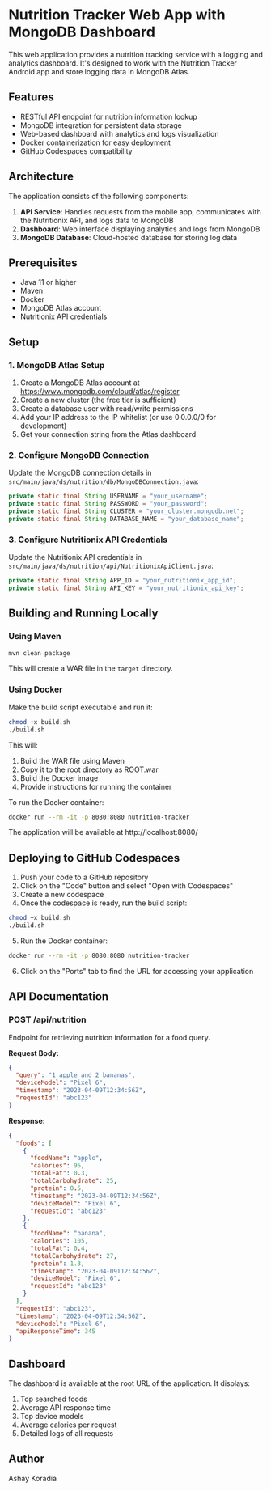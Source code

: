 # Nutrition Tracker Web App with MongoDB Dashboard

This web application provides a nutrition tracking service with a logging and analytics dashboard. It's designed to work with the Nutrition Tracker Android app and store logging data in MongoDB Atlas.

## Features

- RESTful API endpoint for nutrition information lookup
- MongoDB integration for persistent data storage
- Web-based dashboard with analytics and logs visualization
- Docker containerization for easy deployment
- GitHub Codespaces compatibility

## Architecture

The application consists of the following components:

1. **API Service**: Handles requests from the mobile app, communicates with the Nutritionix API, and logs data to MongoDB
2. **Dashboard**: Web interface displaying analytics and logs from MongoDB
3. **MongoDB Database**: Cloud-hosted database for storing log data

## Prerequisites

- Java 11 or higher
- Maven
- Docker
- MongoDB Atlas account
- Nutritionix API credentials

## Setup

### 1. MongoDB Atlas Setup

1. Create a MongoDB Atlas account at https://www.mongodb.com/cloud/atlas/register
2. Create a new cluster (the free tier is sufficient)
3. Create a database user with read/write permissions
4. Add your IP address to the IP whitelist (or use 0.0.0.0/0 for development)
5. Get your connection string from the Atlas dashboard

### 2. Configure MongoDB Connection

Update the MongoDB connection details in `src/main/java/ds/nutrition/db/MongoDBConnection.java`:

```java
private static final String USERNAME = "your_username";
private static final String PASSWORD = "your_password";
private static final String CLUSTER = "your_cluster.mongodb.net";
private static final String DATABASE_NAME = "your_database_name";
```

### 3. Configure Nutritionix API Credentials

Update the Nutritionix API credentials in `src/main/java/ds/nutrition/api/NutritionixApiClient.java`:

```java
private static final String APP_ID = "your_nutritionix_app_id";
private static final String API_KEY = "your_nutritionix_api_key";
```

## Building and Running Locally

### Using Maven

```bash
mvn clean package
```

This will create a WAR file in the `target` directory.

### Using Docker

Make the build script executable and run it:

```bash
chmod +x build.sh
./build.sh
```

This will:
1. Build the WAR file using Maven
2. Copy it to the root directory as ROOT.war
3. Build the Docker image
4. Provide instructions for running the container

To run the Docker container:

```bash
docker run --rm -it -p 8080:8080 nutrition-tracker
```

The application will be available at http://localhost:8080/

## Deploying to GitHub Codespaces

1. Push your code to a GitHub repository
2. Click on the "Code" button and select "Open with Codespaces"
3. Create a new codespace
4. Once the codespace is ready, run the build script:

```bash
chmod +x build.sh
./build.sh
```

5. Run the Docker container:

```bash
docker run --rm -it -p 8080:8080 nutrition-tracker
```

6. Click on the "Ports" tab to find the URL for accessing your application

## API Documentation

### POST /api/nutrition

Endpoint for retrieving nutrition information for a food query.

**Request Body:**

```json
{
  "query": "1 apple and 2 bananas",
  "deviceModel": "Pixel 6",
  "timestamp": "2023-04-09T12:34:56Z",
  "requestId": "abc123"
}
```

**Response:**

```json
{
  "foods": [
    {
      "foodName": "apple",
      "calories": 95,
      "totalFat": 0.3,
      "totalCarbohydrate": 25,
      "protein": 0.5,
      "timestamp": "2023-04-09T12:34:56Z",
      "deviceModel": "Pixel 6",
      "requestId": "abc123"
    },
    {
      "foodName": "banana",
      "calories": 105,
      "totalFat": 0.4,
      "totalCarbohydrate": 27,
      "protein": 1.3,
      "timestamp": "2023-04-09T12:34:56Z",
      "deviceModel": "Pixel 6",
      "requestId": "abc123"
    }
  ],
  "requestId": "abc123",
  "timestamp": "2023-04-09T12:34:56Z",
  "deviceModel": "Pixel 6",
  "apiResponseTime": 345
}
```

## Dashboard

The dashboard is available at the root URL of the application. It displays:

1. Top searched foods
2. Average API response time
3. Top device models
4. Average calories per request
5. Detailed logs of all requests

## Author

Ashay Koradia
